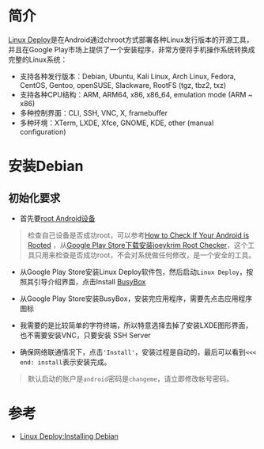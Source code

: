 # 简介

[Linux Deploy](https://github.com/meefik/linuxdeploy)是在Android通过chroot方式部署各种Linux发行版本的开源工具，并且在Google Play市场上提供了一个安装程序，非常方便将手机操作系统转换成完整的Linux系统：

* 支持各种发行版本：Debian, Ubuntu, Kali Linux, Arch Linux, Fedora, CentOS, Gentoo, openSUSE, Slackware, RootFS (tgz, tbz2, txz)
* 支持各种CPU结构：ARM, ARM64, x86, x86_64, emulation mode (ARM ~ x86)
* 多种控制界面：CLI, SSH, VNC, X, framebuffer
* 多种环境：XTerm, LXDE, Xfce, GNOME, KDE, other (manual configuration)

# 安装Debian

## 初始化要求

* 首先要[root Android设备](../startup/root_android_on_nexus_5.md)

> 检查自己设备是否成功root，可以参考[How to Check If Your Android is Rooted](https://www.oneclickroot.com/root-android/how-to-check-if-your-android-is-rooted/) ，从[Google Play Store下载安装joeykrim Root Checker](https://play.google.com/store/apps/details?id=com.joeykrim.rootcheck&hl=en)，这个工具只用来检查是否成功root，不会对系统做任何修改，是一个安全的工具。

* 从Google Play Store安装Linux Deploy软件包，然后启动`Linux Deploy`，按照其引导介绍界面，点击Install [BusyBox](https://play.google.com/store/apps/details?id=ru.meefik.busybox&hl=en)

* 从Google Play Store安装BusyBox，安装完应用程序，需要先点击应用程序图标

* 我需要的是比较简单的字符终端，所以特意选择去掉了安装LXDE图形界面，也不需要安装VNC，只要安装 SSH Server

* 确保网络联通情况下，点击`'Install'`，安装过程是自动的，最后可以看到`<<< end: install`表示安装完成。

> 默认启动的账户是`android`密码是`changeme`，请立即修改帐号密码。



# 参考

* [Linux Deploy:Installing Debian](https://github.com/meefik/linuxdeploy/wiki/Installing-Debian)